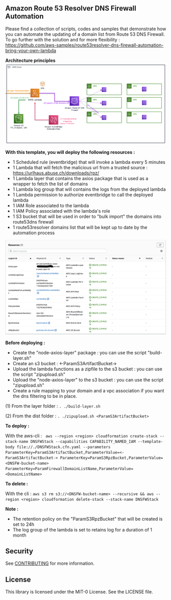 ## Amazon Route 53 Resolver DNS Firewall Automation
Please find a collection of scripts, codes and samples that demonstrate how you can automate the updating of a domain list from Route 53 DNS Firewall.
To go further with the solution and for more flexibility : https://github.com/aws-samples/route53resolver-dns-firewall-automation-bring-your-own-lambda

**Architecture principles**
![Architecture](img/dns-firewall.png)

**With this template, you will deploy the following resources :**

- 1 Scheduled rule (eventbridge) that will invoke a lambda every 5 minutes
- 1 Lambda that will fetch the malicious url from a trusted source : https://urlhaus.abuse.ch/downloads/rpz/
- 1 Lambda layer that contains the axios package that is used as a wrapper to fetch the list of domains
- 1 Lambda log group that will contains the logs from the deployed lambda
- 1 Lambda permission to authorize eventbridge to call the deployed lambda
- 1 IAM Role associated to the lambda
- 1 IAM Policy associated with the lambda's role
- 1 S3 bucket that will be used in order to "bulk import" the domains into route53dns firewall
- 1 route53resolver domains list that will be kept up to date by the automation process

![Cloudformation](img/Dnsfw-cf.png)

**Before deploying :**
- Create the "node-axios-layer" package : you can use the script "build-layer.sh"
- Create an s3 bucket : <-ParamS3ArtifactBucket->
- Upload the lambda functions as a zipfile to the s3 bucket : you can use the script "zipupload.sh" 
- Upload the "node-axios-layer" to the s3 bucket : you can use the script "zipupload.sh"
- Create a rule mapping to your domain and a vpc association if you want the dns filtering to be in place.


(1) From the layer folder : ```. ./build-layer.sh```

(2) From the dist folder : ```. ./zipupload.sh <ParamS3ArtifactBucket>```

**To deploy :** 

With the aws-cli : ``` aws --region <region> cloudformation create-stack --stack-name DNSFWStack --capabilities CAPABILITY_NAMED_IAM --template-body file://./DNSFWStack.cfn.yaml --parameters ParameterKey=ParamS3ArtifactBucket,ParameterValue=<-ParamS3ArtifactBucket-> ParameterKey=ParamS3RpzBucket,ParameterValue=<DNSFW-bucket-name> ParameterKey=ParamFirewallDomainListName,ParameterValue=<DomainListName>```

**To delete :**

With the cli : ```aws s3 rm s3://<DNSFW-bucket-name> --recursive && aws --region <region> cloudformation delete-stack --stack-name DNSFWStack```

**Note :**
- The retention policy on the "ParamS3RpzBucket" that will be created is set to 24h
- The log group of the lambda is set to retains log for a duration of 1 month

## Security

See [CONTRIBUTING](CONTRIBUTING.md#security-issue-notifications) for more information.

## License

This library is licensed under the MIT-0 License. See the LICENSE file.
